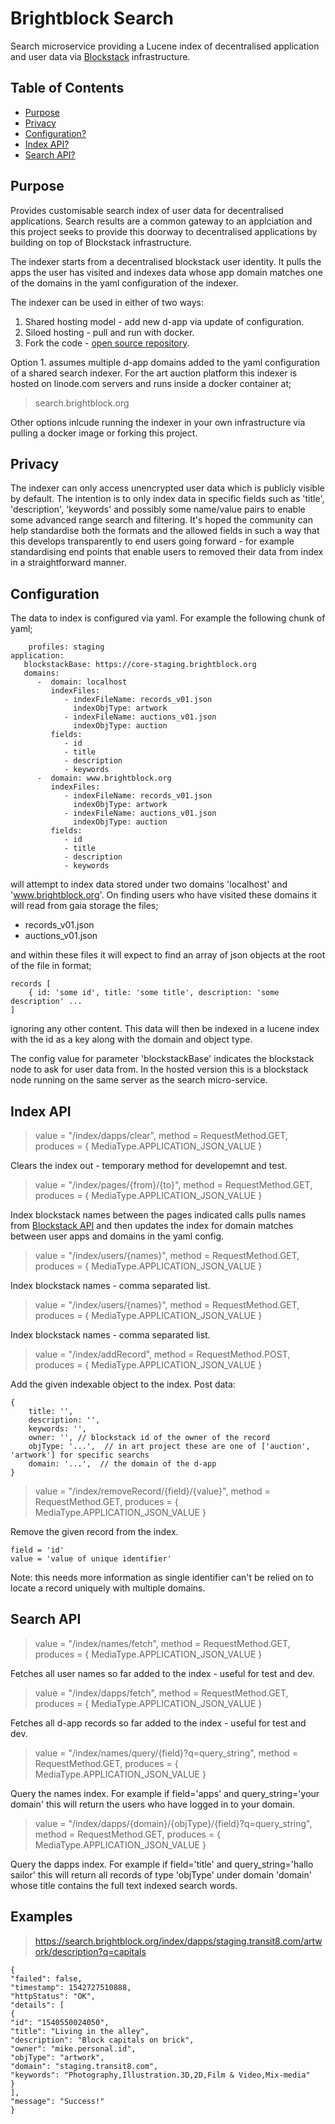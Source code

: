 # Brightblock Search

Search microservice providing a Lucene index of decentralised application and user data via [Blockstack](https://blockstack.org) infrastructure. 

## Table of Contents

- [Purpose](#purpose)
- [Privacy](#privacy)
- [Configuration?](#configuration)
- [Index API?](#index-api)
- [Search API?](#search-api)

## Purpose

Provides customisable search index of user data for decentralised applications.
Search results are a common gateway to an applciation and this project seeks to provide this doorway to 
decentralised applications by building on top of Blockstack infrastructure. 

The indexer starts from a decentralised blockstack user identity. It pulls the apps the user has visited and 
indexes data whose app domain matches one of the domains in the yaml configuration of the indexer.

The indexer can be used in either of two ways:
1. Shared hosting model - add new d-app via update of configuration.
2. Siloed hosting - pull and run with docker.
2. Fork the code - [open source repository](https://github.com/mjoecohen/brightblock-search). 

Option 1. assumes multiple d-app domains added to the yaml configuration of a shared search indexer. For the art auction platform
this indexer is hosted on linode.com servers and runs inside a docker container at;

> search.brightblock.org

Other options inlcude running the indexer in your own infrastructure via pulling a docker image or forking this project.

## Privacy

The indexer can only access unencrypted user data which is publicly visible by default. The intention is to only index data in specific
fields such as 'title', 'description', 'keywords' and possibly some name/value pairs to enable some advanced range search and filtering. 
It's hoped the community can help standardise both the formats and the allowed fields in such a way that this develops 
transparently to end users going forward - for example standardising end points that enable users to removed their data from index in a straightforward manner.

## Configuration

The data to index is configured via yaml. For example the following chunk of yaml;
```spring:
    profiles: staging
application:
   blockstackBase: https://core-staging.brightblock.org
   domains:
      -  domain: localhost
         indexFiles: 
            - indexFileName: records_v01.json
              indexObjType: artwork
            - indexFileName: auctions_v01.json
              indexObjType: auction
         fields:
            - id
            - title
            - description
            - keywords
      -  domain: www.brightblock.org
         indexFiles: 
            - indexFileName: records_v01.json
              indexObjType: artwork
            - indexFileName: auctions_v01.json
              indexObjType: auction
         fields:
            - id
            - title
            - description
            - keywords
```
will attempt to index data stored under two domains 'localhost' and 'www.brightblock.org'. On finding users who have visited these 
domains it will read from gaia storage the files;
- records_v01.json
- auctions_v01.json

and within these files it will expect to find an array of json objects at the root of the file in format;

```
records [
	{ id: 'some id', title: 'some title', description: 'some description' ...
]
```

ignoring any other content. This data will then be indexed in a lucene index with the id as a key along with the domain and object type.

The config value for parameter 'blockstackBase' indicates the blockstack node to ask for user data from. In the hosted version this is a 
blockstack node running on the same server as the search micro-service.

## Index API

> value = "/index/dapps/clear", method = RequestMethod.GET, produces = { MediaType.APPLICATION_JSON_VALUE }

Clears the index out - temporary method for developemnt and test.

> value = "/index/pages/{from}/{to}", method = RequestMethod.GET, produces = { MediaType.APPLICATION_JSON_VALUE }

Index blockstack names between the pages indicated calls pulls names from [Blockstack API](https://core.blockstack.org/) and then
updates the index for domain matches between user apps and domains in the yaml config.

> value = "/index/users/{names}", method = RequestMethod.GET, produces = { MediaType.APPLICATION_JSON_VALUE }

Index blockstack names - comma separated list.

> value = "/index/users/{names}", method = RequestMethod.GET, produces = { MediaType.APPLICATION_JSON_VALUE }

Index blockstack names - comma separated list.

> value = "/index/addRecord", method = RequestMethod.POST, produces = { MediaType.APPLICATION_JSON_VALUE }

Add the given indexable object to the index. Post data:

```
{
	title: '',
	description: '',
	keywords: '',
	owner: '', // blockstack id of the owner of the record
	objType: '...',  // in art project these are one of ['auction', 'artwork'] for specific searchs
	domain: '...',  // the domain of the d-app
}
```

> value = "/index/removeRecord/{field}/{value}", method = RequestMethod.GET, produces = { MediaType.APPLICATION_JSON_VALUE }

Remove the given record from the index.

```
field = 'id'
value = 'value of unique identifier'
```

Note: this needs more information as single identifier can't be relied on to locate a record uniquely with multiple domains.


## Search API

> value = "/index/names/fetch", method = RequestMethod.GET, produces = { MediaType.APPLICATION_JSON_VALUE }

Fetches all user names so far added to the index - useful for test and dev.

> value = "/index/dapps/fetch", method = RequestMethod.GET, produces = { MediaType.APPLICATION_JSON_VALUE }

Fetches all d-app records so far added to the index - useful for test and dev.

> value = "/index/names/query/{field}?q=query_string", method = RequestMethod.GET, produces = { MediaType.APPLICATION_JSON_VALUE }

Query the names index. For example if field='apps' and query_string='your domain' this will return the users who have logged in to
your domain.

> value = "/index/dapps/{domain}/{objType}/{field}?q=query_string", method = RequestMethod.GET, produces = { MediaType.APPLICATION_JSON_VALUE }

Query the dapps index. For example if field='title' and query_string='hallo sailor' this will return all records of type 'objType' 
under domain 'domain' whose title contains the full text indexed search words.


## Examples

> https://search.brightblock.org/index/dapps/staging.transit8.com/artwork/description?q=capitals

```
{
"failed": false,
"timestamp": 1542727510888,
"httpStatus": "OK",
"details": [
{
"id": "1540550024050",
"title": "Living in the alley",
"description": "Block capitals on brick",
"owner": "mike.personal.id",
"objType": "artwork",
"domain": "staging.transit8.com",
"keywords": "Photography,Illustration.3D,2D,Film & Video,Mix-media"
}
],
"message": "Success!"
}
```


